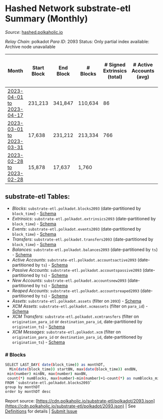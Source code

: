 # Hashed Network substrate-etl Summary (Monthly)

_Source_: [hashed.polkaholic.io](https://hashed.polkaholic.io)

*Relay Chain*: polkadot
*Para ID*: 2093
Status: Only partial index available: Archive node unavailable


| Month | Start Block | End Block | # Blocks | # Signed Extrinsics (total) | # Active Accounts (avg) | # Addresses with Balances (max) | Issues |
| ----- | ----------- | --------- | -------- | --------------------------- | ----------------------- | ------------------------------- | ------ |
| [2023-04-01 to 2023-04-17](/polkadot/2093-hashed/2023-04-30.md) | 231,213 | 341,847 | 110,634 | 86 |  | 571 | - 1 (0.00%) |   
| [2023-03-01 to 2023-03-31](/polkadot/2093-hashed/2023-03-31.md) | 17,638 | 231,212 | 213,334 | 766 |  | 544 | - 241 (0.11%) |   
| [2023-02-28 to 2023-02-28](/polkadot/2093-hashed/2023-02-28.md) | 15,878 | 17,637 | 1,760 |  |  | 7 | -   |   

## substrate-etl Tables:

* _Blocks_: `substrate-etl.polkadot.blocks2093` (date-partitioned by `block_time`) - [Schema](/schema/balances.json)
* _Extrinsics_: `substrate-etl.polkadot.extrinsics2093` (date-partitioned by `block_time`) - [Schema](/schema/extrinsics.json)
* _Events_: `substrate-etl.polkadot.events2093` (date-partitioned by `block_time`) - [Schema](/schema/events.json)
* _Transfers_: `substrate-etl.polkadot.transfers2093` (date-partitioned by `block_time`) - [Schema](/schema/transfers.json)
* _Balances_: `substrate-etl.polkadot.balances2093` (date-partitioned by `ts`) - [Schema](/schema/balances.json)
* _Active Accounts_: `substrate-etl.polkadot.accountsactive2093` (date-partitioned by `ts`) - [Schema](/schema/accountsactive.json)
* _Passive Accounts_: `substrate-etl.polkadot.accountspassive2093` (date-partitioned by `ts`) - [Schema](/schema/accountspassive.json)
* _New Accounts_: `substrate-etl.polkadot.accountsnew2093` (date-partitioned by `ts`) - [Schema](/schema/accountsnew.json)
* _Reaped Accounts_: `substrate-etl.polkadot.accountsreaped2093` (date-partitioned by `ts`) - [Schema](/schema/accountsreaped.json)
* _Assets_: `substrate-etl.polkadot.assets` (filter on `2093`) - [Schema](/schema/assets.json)
* _XCM Assets_: `substrate-etl.polkadot.xcmassets` (filter on `para_id`) - [Schema](/schema/xcmassets.json)
* _XCM Transfers_: `substrate-etl.polkadot.xcmtransfers` (filter on `origination_para_id` or `destination_para_id`, date-partitioned by `origination_ts`) - [Schema](/schema/xcmtransfers.json)
* _XCM Messages_: `substrate-etl.polkadot.xcm` (filter on `origination_para_id` or `destination_para_id`, date-partitioned by `origination_ts`) - [Schema](/schema/xcm.json)

### # Blocks
```bash
SELECT LAST_DAY( date(block_time)) as monthDT,
  Min(date(block_time)) startBN, max(date(block_time)) endBN, 
 min(number) minBN, max(number) maxBN, 
 count(*) numBlocks, max(number)-min(number)+1-count(*) as numBlocks_missing 
FROM `substrate-etl.polkadot.blocks2093` 
group by monthDT 
order by monthDT desc
```


Report source: [https://cdn.polkaholic.io/substrate-etl/polkadot/2093.json](https://cdn.polkaholic.io/substrate-etl/polkadot/2093.json) | See [Definitions](/DEFINITIONS.md) for details | [Submit Issue](https://github.com/colorfulnotion/substrate-etl/issues)
